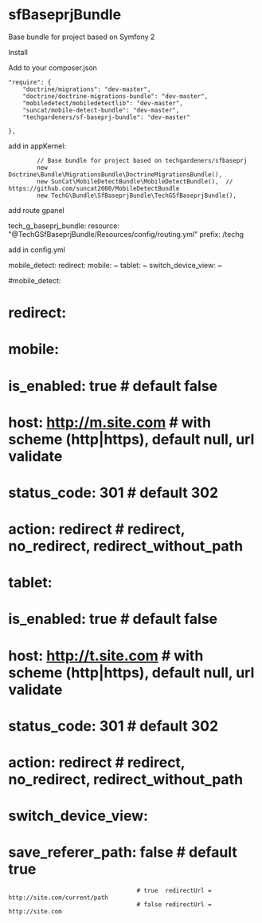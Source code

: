 sfBaseprjBundle
===============

Base bundle for project based on Symfony 2


Install

Add to your composer.json

    "require": {
        "doctrine/migrations": "dev-master",
        "doctrine/doctrine-migrations-bundle": "dev-master",
        "mobiledetect/mobiledetectlib": "dev-master", 
        "suncat/mobile-detect-bundle": "dev-master",
        "techgardeners/sf-baseprj-bundle": "dev-master"      
        
    },
    
add in appKernel:

            // Base bundle for project based on techgardeners/sfbaseprj
            new Doctrine\Bundle\MigrationsBundle\DoctrineMigrationsBundle(),
            new SunCat\MobileDetectBundle\MobileDetectBundle(),  // https://github.com/suncat2000/MobileDetectBundle            
            new TechG\Bundle\SfBaseprjBundle\TechGSfBaseprjBundle(),   

add route gpanel


tech_g_baseprj_bundle:
    resource: "@TechGSfBaseprjBundle/Resources/config/routing.yml"
    prefix:   /techg   

                   
add in config.yml 

mobile_detect:
    redirect:
        mobile: ~
        tablet: ~
    switch_device_view: ~
    
#mobile_detect:
#    redirect:
#        mobile:
#            is_enabled: true            # default false
#            host: http://m.site.com     # with scheme (http|https), default null, url validate
#            status_code: 301            # default 302
#            action: redirect            # redirect, no_redirect, redirect_without_path 
#        tablet:
#            is_enabled: true            # default false
#            host: http://t.site.com     # with scheme (http|https), default null, url validate
#            status_code: 301            # default 302
#            action: redirect            # redirect, no_redirect, redirect_without_path 
#    switch_device_view:
#        save_referer_path: false        # default true
                                        # true  redirectUrl = http://site.com/current/path
                                        # false redirectUrl = http://site.com  